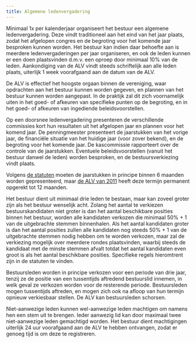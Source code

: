 ```yaml
---
title: Algemene ledenvergadering
---
```

Minimaal 1x per kalenderjaar organiseert het bestuur een algemene ledenvergadering. Deze vindt traditioneel aan het eind van het jaar plaats, zodat het afgelopen congres en de begroting voor het komende jaar besproken kunnen worden. Het bestuur kan indien daar behoefte aan is meerdere ledenvergaderingen per jaar organiseren, en ook de leden kunnen er een doen plaatsvinden d.m.v. een oproep door minimaal 10% van de leden. Aankondiging van de ALV vindt steeds schriftelijk aan alle leden plaats, uiterlijk 1 week voorafgaand aan de datum van de ALV.

De ALV is effectief het hoogste orgaan binnen de vereniging, waar opdrachten aan het bestuur kunnen worden gegeven, en plannen van het bestuur kunnen worden aangepast. In de praktijk zal dit zich voornamelijk uiten in het goed- of afkeuren van specifieke punten op de begroting, en in het goed- of afkeuren van ingediende beleidsvoorstellen.

Op een doorsnee ledenvergadering presenteren de verschillende commissies kort hun resultaten uit het afgelopen jaar en plannen voor het komend jaar. De penningmeester presenteert de jaarstukken van het vorige jaar, de financiële situatie van het huidige jaar (voor zover bekend), en de begroting voor het komende jaar. De kascommissie rapporteert over de controle van de jaarstukken. Eventuele beleidsvoorstellen (vanuit het bestuur danwel de leden) worden besproken, en de bestuursverkiezing vindt plaats.

Volgens [de statuten](/vereniging/geschiedenis/statuten) moeten de jaarstukken in principe binnen 6 maanden worden gepresenteerd, maar [de ALV van 2011](/vereniging/bestuur/notulen/07-12-2011) heeft deze termijn permanent opgerekt tot 12 maanden.

Het bestuur dient uit minimaal drie leden te bestaan, maar kan zoveel groter zijn als het bestuur wenselijk acht. Zolang het aantal te verkiezen bestuurskandidaten niet groter is dan het aantal beschikbare posities binnen het bestuur, worden alle kandidaten verkozen die minimaal 50% + 1 van de uitgebrachte stemmen binnenhalen. Als het aantal kandidaten groter is dan het aantal posities zullen alle kandidaten nog steeds 50% + 1 van de uitgebrachte stemmen nodig hebben om te worden verkozen, maar zal de verkiezing mogelijk over meerdere rondes plaatsvinden, waarbij steeds de kandidaat met de minste stemmen afvalt totdat het aantal kandidaten even groot is als het aantal beschikbare posities. Specifieke regels hieromtrent zijn in de statuten te vinden.

Bestuursleden worden in principe verkozen voor een periode van drie jaar, tenzij ze de positie van een tussentijds aftredend bestuurslid innemen, in welk geval ze verkozen worden voor de resterende periode. Bestuursleden mogen tussentijds aftreden, en mogen zich ook na afloop van hun termijn opnieuw verkiesbaar stellen. De ALV kan bestuursleden schorsen.

Niet-aanwezige leden kunnen wel-aanwezige leden machtigen om namens hen een stem uit te brengen. Ieder aanwezig lid kan door maximaal twee niet-aanwezige leden gemachtigd worden. Het bestuur dient machtigingen uiterlijk 24 uur voorafgaand aan de ALV te hebben ontvangen, zodat er genoeg tijd is om deze te registreren.

